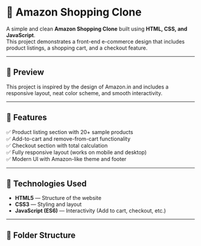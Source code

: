 # 🛒 Amazon Shopping Clone

A simple and clean **Amazon Shopping Clone** built using **HTML, CSS, and JavaScript**.  
This project demonstrates a front-end e-commerce design that includes product listings, a shopping cart, and a checkout feature.

---

## 📸 Preview
This project is inspired by the design of Amazon.in and includes a responsive layout, neat color scheme, and smooth interactivity.

---

## 🚀 Features

✅ Product listing section with 20+ sample products  
✅ Add-to-cart and remove-from-cart functionality  
✅ Checkout section with total calculation  
✅ Fully responsive layout (works on mobile and desktop)  
✅ Modern UI with Amazon-like theme and footer  

---

## 🧰 Technologies Used

- **HTML5** — Structure of the website  
- **CSS3** — Styling and layout  
- **JavaScript (ES6)** — Interactivity (Add to cart, checkout, etc.)  

---

## 📁 Folder Structure


